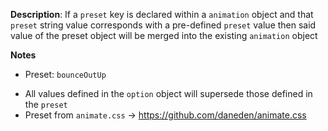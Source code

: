 __Description__: If a `preset` key is declared within a `animation` object and that `preset` string value corresponds with a pre-defined `preset` value then said value of the preset object will be merged into the existing `animation` object

__Notes__

+ Preset: `bounceOutUp`
- All values defined in the `option` object will supersede those defined in the `preset`
- Preset from `animate.css` -> https://github.com/daneden/animate.css